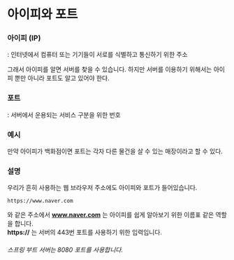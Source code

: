 # 아이피와 포트
### 아이피 (IP)
: 인터넷에서 컴퓨터 또는 기기들이 서로를 식별하고 통신하기 위한 주소

그래서 아이피를 알면 서버를 찾을 수 있습니다. 하지만 서버를 이용하기 위해서는 아이피 뿐만 아니라 포트도 알고 있어야 한다.

### 포트
: 서버에서 운용되는 서비스 구분을 위한 번호

### 예시
만약 아이피가 백화점이면 포트는 각자 다른 물건을 살 수 있는 매장이라고 할 수 있다.

### 설명
우리가 흔히 사용하는 웹 브라우저 주소에도 아이피와 포트가 들어있습니다.

```
https://www.naver.com
```
와 같은 주소에서 **www.naver.com** 는 아이피를 쉽게 알아보기 위한 이름표 같은 역할을 합니다.<br>
**https://** 는 서버의 443번 포트를 사용하기 위한 입력입니다.

###### 스프링 부트 서버는 8080 포트를 사용합니다.